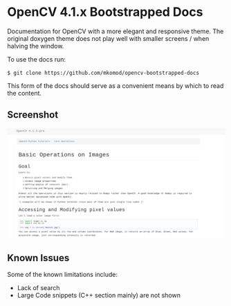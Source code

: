 # OpenCV 4.1.x Bootstrapped Docs

Documentation for OpenCV with a more elegant and responsive theme. The original doxygen theme does not play well with smaller screens / when halving the window. 

To use the docs run:

```
$ git clone https://github.com/mkomod/opencv-bootstrapped-docs
```

This form of the docs should serve as a convenient means by which to read the content.

## Screenshot

![screenshot.png](https://github.com/mkomod/opencv-bootstrapped-docs/blob/master/screenshot.png)


## Known Issues

Some of the known limitations include:

 - Lack of search
 - Large Code snippets (C++ section mainly) are not shown


